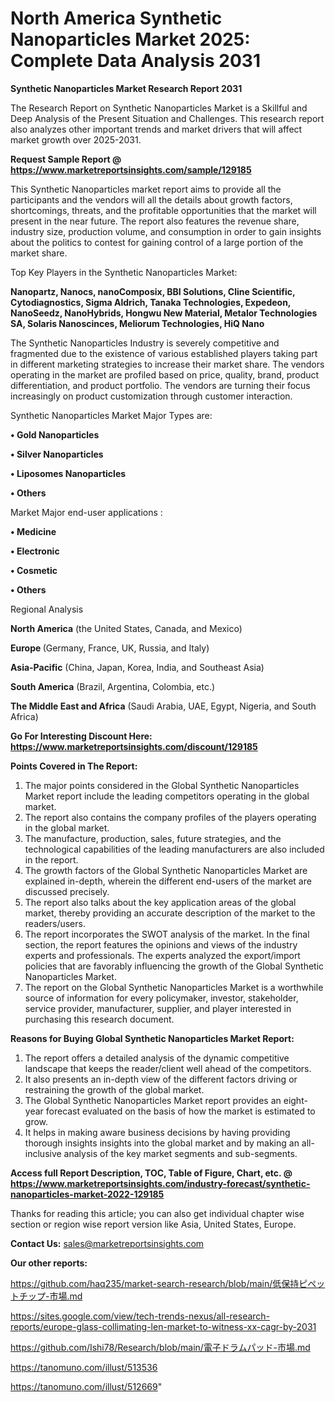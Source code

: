 # North America Synthetic Nanoparticles Market 2025: Complete Data Analysis 2031

<strong>Synthetic Nanoparticles Market Research Report 2031</strong>

The Research Report on Synthetic Nanoparticles Market is a Skillful and Deep Analysis of the Present Situation and Challenges. This research report also analyzes other important trends and market drivers that will affect market growth over 2025-2031.

<strong>Request Sample Report @ <a href=https://www.marketreportsinsights.com/sample/129185>https://www.marketreportsinsights.com/sample/129185</a></strong>

This Synthetic Nanoparticles market report aims to provide all the participants and the vendors will all the details about growth factors, shortcomings, threats, and the profitable opportunities that the market will present in the near future. The report also features the revenue share, industry size, production volume, and consumption in order to gain insights about the politics to contest for gaining control of a large portion of the market share.

Top Key Players in the Synthetic Nanoparticles Market:

<strong>Nanopartz, Nanocs, nanoComposix, BBI Solutions, Cline Scientific, Cytodiagnostics, Sigma Aldrich, Tanaka Technologies, Expedeon, NanoSeedz, NanoHybrids, Hongwu New Material, Metalor Technologies SA, Solaris Nanoscinces, Meliorum Technologies, HiQ Nano</strong>

The Synthetic Nanoparticles Industry is severely competitive and fragmented due to the existence of various established players taking part in different marketing strategies to increase their market share. The vendors operating in the market are profiled based on price, quality, brand, product differentiation, and product portfolio. The vendors are turning their focus increasingly on product customization through customer interaction.

Synthetic Nanoparticles Market Major Types are:

<strong>• Gold Nanoparticles

• Silver Nanoparticles

• Liposomes Nanoparticles

• Others</strong>

Market Major end-user applications :

<strong>• Medicine

• Electronic

• Cosmetic

• Others</strong>

Regional Analysis

</u><strong><b>North America</b></strong> (the United States, Canada, and Mexico)

<strong><b>Europe </b></strong>(Germany, France, UK, Russia, and Italy)

<strong><b>Asia-Pacific</b></strong> (China, Japan, Korea, India, and Southeast Asia)

<strong><b>South America</b></strong> (Brazil, Argentina, Colombia, etc.)

<strong><b>The Middle East and Africa</b></strong> (Saudi Arabia, UAE, Egypt, Nigeria, and South Africa)

<strong>Go For Interesting Discount Here: <a href=https://www.marketreportsinsights.com/discount/129185>https://www.marketreportsinsights.com/discount/129185</a></strong>

<strong>Points Covered in The Report:</strong>
<ol>
  <li>The major points considered in the Global Synthetic Nanoparticles Market report include the leading competitors operating in the global market.</li>
  <li>The report also contains the company profiles of the players operating in the global market.</li>
  <li>The manufacture, production, sales, future strategies, and the technological capabilities of the leading manufacturers are also included in the report.</li>
  <li>The growth factors of the Global Synthetic Nanoparticles Market are explained in-depth, wherein the different end-users of the market are discussed precisely.</li>
  <li>The report also talks about the key application areas of the global market, thereby providing an accurate description of the market to the readers/users.</li>
  <li>The report incorporates the SWOT analysis of the market. In the final section, the report features the opinions and views of the industry experts and professionals. The experts analyzed the export/import policies that are favorably influencing the growth of the Global Synthetic Nanoparticles Market.</li>
  <li>The report on the Global Synthetic Nanoparticles Market is a worthwhile source of information for every policymaker, investor, stakeholder, service provider, manufacturer, supplier, and player interested in purchasing this research document.</li>
</ol>
<strong>Reasons for Buying Global Synthetic Nanoparticles Market Report:</strong>

<ol>
  <li>The report offers a detailed analysis of the dynamic competitive landscape that keeps the reader/client well ahead of the competitors.</li>
  <li>It also presents an in-depth view of the different factors driving or restraining the growth of the global market.</li>
  <li>The Global Synthetic Nanoparticles Market report provides an eight-year forecast evaluated on the basis of how the market is estimated to grow.</li>
  <li>It helps in making aware business decisions by having providing thorough insights insights into the global market and by making an all-inclusive analysis of the key market segments and sub-segments.</li>
</ol>
<strong>Access full Report Description, TOC, Table of Figure, Chart, etc. @ <a href=https://www.marketreportsinsights.com/industry-forecast/synthetic-nanoparticles-market-2022-129185>https://www.marketreportsinsights.com/industry-forecast/synthetic-nanoparticles-market-2022-129185</a></strong>


Thanks for reading this article; you can also get individual chapter wise section or region wise report version like Asia, United States, Europe.

<strong>Contact Us:</strong>
sales@marketreportsinsights.com

<strong>Our other reports:</strong>

<a href=https://github.com/haq235/market-search-research/blob/main/低保持ピペットチップ-市場.md>https://github.com/haq235/market-search-research/blob/main/低保持ピペットチップ-市場.md</a>

<a href=https://sites.google.com/view/tech-trends-nexus/all-research-reports/europe-glass-collimating-len-market-to-witness-xx-cagr-by-2031>https://sites.google.com/view/tech-trends-nexus/all-research-reports/europe-glass-collimating-len-market-to-witness-xx-cagr-by-2031</a>

<a href=https://github.com/Ishi78/Research/blob/main/電子ドラムパッド-市場.md>https://github.com/Ishi78/Research/blob/main/電子ドラムパッド-市場.md</a>

<a href=https://tanomuno.com/illust/513536>https://tanomuno.com/illust/513536</a>

<a href=https://tanomuno.com/illust/512669>https://tanomuno.com/illust/512669</a>"
